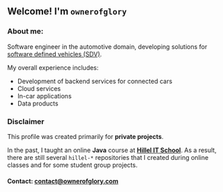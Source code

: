 ## Welcome! I'm `ownerofglory`
### About me:
Software engineer in the automotive domain, developing solutions for [software defined vehicles (SDV)](https://sdv.eclipse.org/).

My overall experience includes:
  - Development of backend services for connected cars
  - Cloud services
  - In-car applications
  - Data products

### Disclaimer
This profile was created primarily for **private projects**.

In the past, I taught an online  **Java** course at **[Hillel IT School](https://ithillel.ua/)**.
As a result, there are still several `hillel-*` repositories that I created during online classes and for some student group projects.

#### Contact: <contact@ownerofglory.com>
